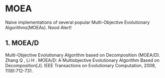 # MOEA
Naive implementations of several popular Multi-Objective Evolutionary Algorithms(MOEAs). Nood Alert!  

## 1. MOEA/D  
Multi-Objective Evolutionary Algorithm based on Decomposition (MOEA/D).  
Zhang Q , Li H . MOEA/D: A Multiobjective Evolutionary Algorithm Based on Decomposition[J]. IEEE Transactions on Evolutionary Computation, 2008, 11(6):712-731.  
